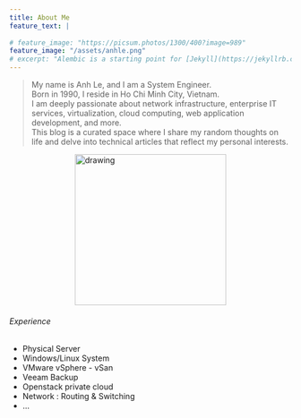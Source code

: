 ```yaml
---
title: About Me
feature_text: |
  
# feature_image: "https://picsum.photos/1300/400?image=989"
feature_image: "/assets/anhle.png"
# excerpt: "Alembic is a starting point for [Jekyll](https://jekyllrb.com/) projects. Rather than starting from scratch, this boilerplate is designed to get the ball rolling immediately. Install it, configure it, tweak it, push it."
---
```


> My name is Anh Le, and I am a System Engineer.
> <br>
> Born in 1990, I reside in Ho Chi Minh City, Vietnam.
> <br>
> I am deeply passionate about network infrastructure, enterprise IT services, virtualization, cloud computing, web application development, and more.
> <br>
> This blog is a curated space where I share my random thoughts on life and delve into technical articles that reflect my personal interests.

<img src="/assets/logos/anhle-logo.png=" alt="drawing" style="width:270px; display:block; margin:0 auto"/>

###### Experience

- Physical Server
- Windows/Linux System
- VMware vSphere - vSan
- Veeam Backup
- Openstack private cloud 
- Network : Routing & Switching
- ...


